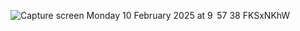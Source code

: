 ![Capture screen Monday 10 February 2025 at 9  57 38 FKSxNKhW](https://github.com/user-attachments/assets/166fe110-f972-4597-8e6e-e05795699740)

